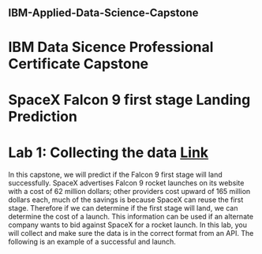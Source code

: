 ## IBM-Applied-Data-Science-Capstone
# IBM Data Sicence Professional Certificate Capstone

# SpaceX Falcon 9 first stage Landing Prediction

# Lab 1: Collecting the data [Link]([https://github.com/jesushidalgosanchez/IBM-Applied-Data-Science-Capstone/blob/main/01.-jupyter-labs-spacex-data-collection-api.ipynb])

In this capstone, we will predict if the Falcon 9 first stage will land successfully. SpaceX advertises Falcon 9 rocket launches on its website with a cost of 62 million dollars; other providers cost upward of 165 million dollars each, much of the savings is because SpaceX can reuse the first stage. Therefore if we can determine if the first stage will land, we can determine the cost of a launch. This information can be used if an alternate company wants to bid against SpaceX for a rocket launch. In this lab, you will collect and make sure the data is in the correct format from an API. The following is an example of a successful and launch.
